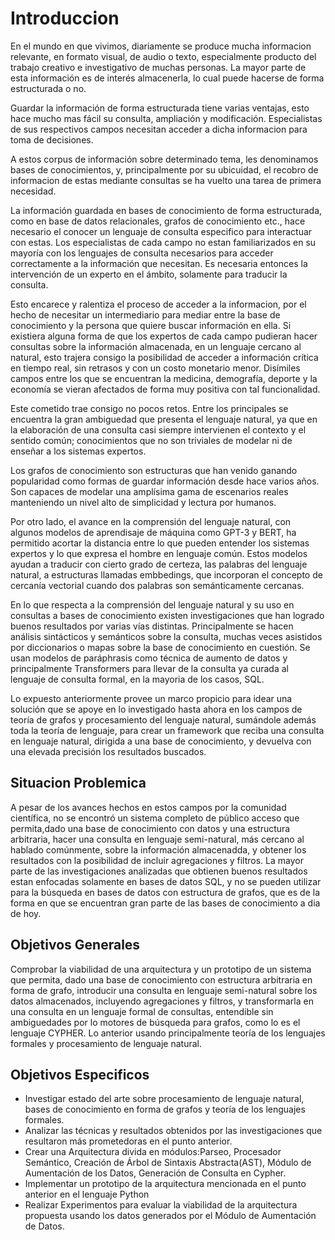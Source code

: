 # Introduccion

En el mundo en que vivimos, diariamente se produce mucha informacion relevante, en formato visual, de audio o texto, especialmente producto del trabajo creativo e investigativo de muchas personas. La mayor parte de esta información es de interés almacenerla, lo cual puede hacerse de forma estructurada o no.

Guardar la información de forma estructurada tiene varias ventajas, esto hace mucho mas fácil su consulta, ampliación y modificación. Especialistas de sus respectivos campos necesitan acceder a dicha informacion para toma de decisiones.

A estos corpus de información sobre determinado tema, les denominamos bases de conocimientos, y, principalmente por su ubicuidad, el recobro de informacion de estas mediante consultas se ha vuelto una tarea de primera necesidad.

La información guardada en bases de conocimiento de forma estructurada, como en base de datos relacionales, grafos de conocimiento etc., hace necesario el conocer un lenguaje de consulta especifico para interactuar con estas. Los especialistas de cada campo no estan familiarizados en su mayoría con los lenguajes de consulta necesarios para acceder correctamente a la información que necesitan. Es necesaria entonces la intervención de un experto en el ámbito, solamente para traducir la consulta.

Esto encarece y ralentiza el proceso de acceder a la informacion, por el hecho de necesitar un intermediario para mediar entre la base de conocimiento y la persona que quiere buscar información en ella. Si existiera alguna forma de que los expertos de cada campo pudieran hacer consultas sobre la información almacenada, en un lenguaje cercano al natural, esto trajera consigo la posibilidad de acceder a información crítica en tiempo real, sin retrasos y con un costo monetario menor. Disímiles campos entre los que se encuentran la medicina, demografía, deporte y la economía se vieran afectados de forma muy positiva con tal funcionalidad.

Este cometido trae consigo no pocos retos. Entre los principales se encuentra la gran ambiguedad que presenta el lenguaje natural, ya que en la elaboración de una consulta casi siempre intervienen el contexto y el sentido común; conocimientos que no son triviales de modelar ni de enseñar a los sistemas expertos.

Los grafos de conocimiento son estructuras que han venido ganando popularidad como formas de guardar información desde hace varios años. Son capaces de modelar una amplísima gama de escenarios reales manteniendo un nivel alto de simplicidad y lectura por humanos.

Por otro lado, el avance en la comprensión del lenguaje natural, con algunos modelos de aprendisaje de máquina como GPT-3 y BERT, ha permitido acortar la distancia entre lo que pueden entender los sistemas expertos y lo que expresa el hombre en lenguaje común. Estos modelos ayudan a traducir con cierto grado de certeza, las palabras del lenguaje natural, a estructuras llamadas embbedings, que incorporan el concepto de cercanía vectorial cuando dos palabras son semánticamente cercanas.

En lo que respecta a la comprensión del lenguaje natural y su uso en consultas a bases de conocimiento existen investigaciones que han logrado buenos resultados por varias vías distintas. Principalmente se hacen análisis sintácticos y semánticos sobre la consulta, muchas veces asistidos por diccionarios o mapas sobre la base de conocimiento en cuestión. Se usan modelos de paráphrasis como técnica de aumento de datos y principalmente Transformers para llevar de la consulta ya curada al lenguaje de consulta formal, en la mayoria de los casos, SQL.

Lo expuesto anteriormente provee un marco propicio para idear una solución que se apoye en lo investigado hasta ahora en los campos de teoría de grafos y procesamiento del lenguaje natural, sumándole además toda la teoría de lenguaje, para crear un framework que reciba una consulta en lenguaje natural, dirigida a una base de conocimiento, y devuelva con una elevada precisión los resultados buscados.


## Situacion Problemica
A pesar de los avances hechos en estos campos por la comunidad científica, no se encontró un sistema completo de público acceso que permita,dado una base de conocimiento con datos y una estructura arbitraria, hacer una consulta en lenguaje semi-natural, más cercano al hablado comúnmente, sobre la información almacenadda, y obtener los resultados con la posibilidad de incluir agregaciones y filtros. La mayor parte de las investigaciones analizadas que obtienen buenos resultados estan enfocadas solamente en bases de datos SQL, y no se pueden utilizar para la búsqueda en bases de datos con estructura de grafos, que es de la forma en que se encuentran gran parte de las bases de conocimiento a dia de hoy.

## Objetivos Generales
Comprobar la viabilidad de una arquitectura y un prototipo de un sistema que permita, dado una base de conocimiento con estructura arbitraria en forma de grafo,
introducir una consulta en lenguaje semi-natural sobre los datos almacenados, incluyendo agregaciones y filtros, y transformarla en una consulta en un lenguaje formal de consultas, entendible sin ambiguedades por lo motores de búsqueda para grafos, como lo es el lenguaje CYPHER. Lo anterior usando principalmente teoría de los lenguajes formales y procesamiento de lenguaje natural.

## Objetivos Especificos

- Investigar estado del arte sobre procesamiento de lenguaje natural, bases de conocimiento en forma de grafos y teoría de los lenguajes formales.
- Analizar las técnicas y resultados obtenidos por las investigaciones que resultaron más prometedoras en el punto anterior.
- Crear una Arquitectura divida en módulos:Parseo, Procesador Semántico, Creación de Árbol de Sintaxis Abstracta(AST), Módulo de Aumentación de los Datos, Generación de Consulta en Cypher.
- Implementar un prototipo de la arquitectura mencionada en el punto anterior en el lenguaje Python
- Realizar Experimentos para evaluar la viabilidad de la arquitectura propuesta usando los datos generados por el Módulo de Aumentación de Datos.

